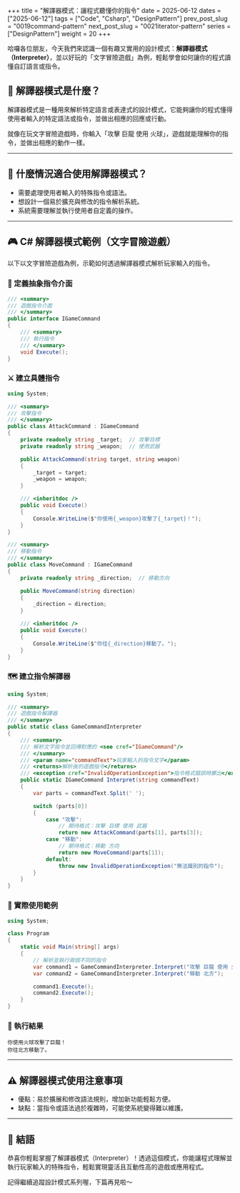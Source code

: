 +++
title = "解譯器模式：讓程式聽懂你的指令"
date = 2025-06-12
dates = ["2025-06-12"]
tags = ["Code", "Csharp", "DesignPattern"]
prev_post_slug = "0019command-pattern"
next_post_slug = "0021iterator-pattern"
series = ["DesignPattern"]
weight = 20
+++

哈囉各位朋友，今天我們來認識一個有趣又實用的設計模式：**解譯器模式（Interpreter）**，並以好玩的「文字冒險遊戲」為例，輕鬆學會如何讓你的程式讀懂自訂語言或指令。

## 🌟 解譯器模式是什麼？

解譯器模式是一種用來解析特定語言或表達式的設計模式，它能夠讓你的程式懂得使用者輸入的特定語法或指令，並做出相應的回應或行動。

就像在玩文字冒險遊戲時，你輸入「攻擊 巨龍 使用 火球」，遊戲就能理解你的指令，並做出相應的動作一樣。

---

## 🤔 什麼情況適合使用解譯器模式？

- 需要處理使用者輸入的特殊指令或語法。
- 想設計一個易於擴充與修改的指令解析系統。
- 系統需要理解並執行使用者自定義的操作。

---

## 🎮 C# 解譯器模式範例（文字冒險遊戲）

以下以文字冒險遊戲為例，示範如何透過解譯器模式解析玩家輸入的指令。

### 🎲 定義抽象指令介面

```csharp
/// <summary>
/// 遊戲指令介面
/// </summary>
public interface IGameCommand
{
    /// <summary>
    /// 執行指令
    /// </summary>
    void Execute();
}
```

### ⚔️ 建立具體指令

```csharp
using System;

/// <summary>
/// 攻擊指令
/// </summary>
public class AttackCommand : IGameCommand
{
    private readonly string _target;  // 攻擊目標
    private readonly string _weapon;  // 使用武器

    public AttackCommand(string target, string weapon)
    {
        _target = target;
        _weapon = weapon;
    }

    /// <inheritdoc />
    public void Execute()
    {
        Console.WriteLine($"你使用{_weapon}攻擊了{_target}！");
    }
}

/// <summary>
/// 移動指令
/// </summary>
public class MoveCommand : IGameCommand
{
    private readonly string _direction;  // 移動方向

    public MoveCommand(string direction)
    {
        _direction = direction;
    }

    /// <inheritdoc />
    public void Execute()
    {
        Console.WriteLine($"你往{_direction}移動了。");
    }
}
```

### 🗺️ 建立指令解譯器

```csharp
using System;

/// <summary>
/// 遊戲指令解譯器
/// </summary>
public static class GameCommandInterpreter
{
    /// <summary>
    /// 解析文字指令並回傳對應的 <see cref="IGameCommand"/>
    /// </summary>
    /// <param name="commandText">玩家輸入的指令文字</param>
    /// <returns>解析後的遊戲指令</returns>
    /// <exception cref="InvalidOperationException">指令格式錯誤時擲出</exception>
    public static IGameCommand Interpret(string commandText)
    {
        var parts = commandText.Split(' ');

        switch (parts[0])
        {
            case "攻擊":
                // 期待格式：攻擊 目標 使用 武器
                return new AttackCommand(parts[1], parts[3]);
            case "移動":
                // 期待格式：移動 方向
                return new MoveCommand(parts[1]);
            default:
                throw new InvalidOperationException("無法識別的指令");
        }
    }
}
```

### 🚀 實際使用範例

```csharp
using System;

class Program
{
    static void Main(string[] args)
    {
        // 解析並執行兩個不同的指令
        var command1 = GameCommandInterpreter.Interpret("攻擊 巨龍 使用 火球");
        var command2 = GameCommandInterpreter.Interpret("移動 北方");

        command1.Execute();
        command2.Execute();
    }
}
```

### 🎯 執行結果

```
你使用火球攻擊了巨龍！
你往北方移動了。
```

---

## ⚠️ 解譯器模式使用注意事項

- 優點：易於擴展和修改語法規則，增加新功能輕鬆方便。
- 缺點：當指令或語法過於複雜時，可能使系統變得難以維護。

---

## 🎉 結語

恭喜你輕鬆掌握了解譯器模式（Interpreter）！透過這個模式，你能讓程式理解並執行玩家輸入的特殊指令，輕鬆實現靈活且互動性高的遊戲或應用程式。

記得繼續追蹤設計模式系列喔，下篇再見啦～

